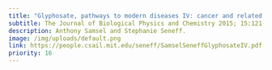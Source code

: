 ```yaml
---
title: "Glyphosate, pathways to modern diseases IV: cancer and related pathologies"
subtitle: The Journal of Biological Physics and Chemistry 2015; 15:121-159.
description: Anthony Samsel and Stephanie Seneff.
image: /img/uploads/default.png
link: https://people.csail.mit.edu/seneff/SamselSeneffGlyphosateIV.pdf
priority: 16
---
```

